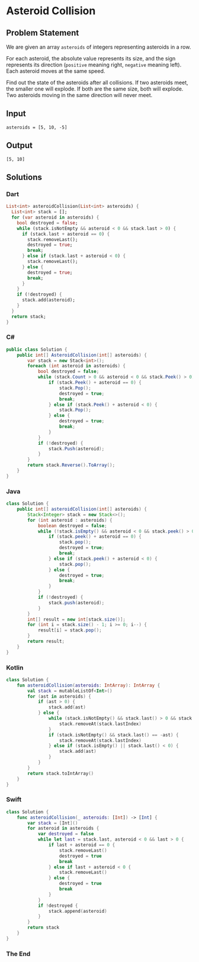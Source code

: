 # Asteroid Collision

## Problem Statement

We are given an array `asteroids` of integers representing asteroids in a row.

For each asteroid, the absolute value represents its size, and the sign represents its direction (`positive` meaning right, `negative` meaning left). Each asteroid moves at the same speed.

Find out the state of the asteroids after all collisions. If two asteroids meet, the smaller one will explode. If both are the same size, both will explode. Two asteroids moving in the same direction will never meet.

## Input

```text
asteroids = [5, 10, -5]
```

## Output

```text
[5, 10]
```

## Solutions

### Dart

```dart
List<int> asteroidCollision(List<int> asteroids) {
  List<int> stack = [];
  for (var asteroid in asteroids) {
    bool destroyed = false;
    while (stack.isNotEmpty && asteroid < 0 && stack.last > 0) {
      if (stack.last + asteroid == 0) {
        stack.removeLast();
        destroyed = true;
        break;
      } else if (stack.last + asteroid < 0) {
        stack.removeLast();
      } else {
        destroyed = true;
        break;
      }
    }
    if (!destroyed) {
      stack.add(asteroid);
    }
  }
  return stack;
}
```

### C#

```csharp
public class Solution {
    public int[] AsteroidCollision(int[] asteroids) {
        var stack = new Stack<int>();
        foreach (int asteroid in asteroids) {
            bool destroyed = false;
            while (stack.Count > 0 && asteroid < 0 && stack.Peek() > 0) {
                if (stack.Peek() + asteroid == 0) {
                    stack.Pop();
                    destroyed = true;
                    break;
                } else if (stack.Peek() + asteroid < 0) {
                    stack.Pop();
                } else {
                    destroyed = true;
                    break;
                }
            }
            if (!destroyed) {
                stack.Push(asteroid);
            }
        }
        return stack.Reverse().ToArray();
    }
}
```

### Java

```java
class Solution {
    public int[] asteroidCollision(int[] asteroids) {
        Stack<Integer> stack = new Stack<>();
        for (int asteroid : asteroids) {
            boolean destroyed = false;
            while (!stack.isEmpty() && asteroid < 0 && stack.peek() > 0) {
                if (stack.peek() + asteroid == 0) {
                    stack.pop();
                    destroyed = true;
                    break;
                } else if (stack.peek() + asteroid < 0) {
                    stack.pop();
                } else {
                    destroyed = true;
                    break;
                }
            }
            if (!destroyed) {
                stack.push(asteroid);
            }
        }
        int[] result = new int[stack.size()];
        for (int i = stack.size() - 1; i >= 0; i--) {
            result[i] = stack.pop();
        }
        return result;
    }
}
```

### Kotlin

```kotlin
class Solution {
    fun asteroidCollision(asteroids: IntArray): IntArray {
        val stack = mutableListOf<Int>()
        for (ast in asteroids) {
            if (ast > 0) {
                stack.add(ast)
            } else {
                while (stack.isNotEmpty() && stack.last() > 0 && stack.last() < -ast) {
                    stack.removeAt(stack.lastIndex)
                }
                if (stack.isNotEmpty() && stack.last() == -ast) {
                    stack.removeAt(stack.lastIndex)
                } else if (stack.isEmpty() || stack.last() < 0) {
                    stack.add(ast)
                }
            }
        }
        return stack.toIntArray()
    }
}
```

### Swift

```swift
class Solution {
    func asteroidCollision(_ asteroids: [Int]) -> [Int] {
        var stack = [Int]()
        for asteroid in asteroids {
            var destroyed = false
            while let last = stack.last, asteroid < 0 && last > 0 {
                if last + asteroid == 0 {
                    stack.removeLast()
                    destroyed = true
                    break
                } else if last + asteroid < 0 {
                    stack.removeLast()
                } else {
                    destroyed = true
                    break
                }
            }
            if !destroyed {
                stack.append(asteroid)
            }
        }
        return stack
    }
}
```


### The End